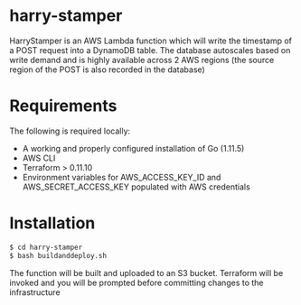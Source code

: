 # harry-stamper

HarryStamper is an AWS Lambda function which will write the timestamp of a POST request into a
DynamoDB table.  The database autoscales based on write demand and is highly available across 2 AWS regions (the source region of the POST is also recorded in the database)

# Requirements
The following is required locally:

 - A working and properly configured installation of Go (1.11.5)
 - AWS CLI
 - Terraform > 0.11.10
 - Environment variables for AWS_ACCESS_KEY_ID and AWS_SECRET_ACCESS_KEY populated with AWS credentials

# Installation


```sh
$ cd harry-stamper
$ bash buildanddeploy.sh
```
The function will be built and uploaded to an S3 bucket.  Terraform will be invoked and you will be prompted before committing changes to the infrastructure